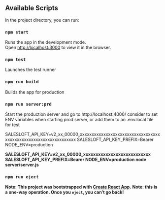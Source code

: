 ## Available Scripts

In the project directory, you can run:

### `npm start`

Runs the app in the development mode.<br />
Open [http://localhost:3000](http://localhost:3000) to view it in the browser.

### `npm test`

Launches the test runner

### `npm run build`

Builds the app for production

### `npm run server:prd`

Start the production server and go to http://localhost:4000/
consider to set ENV variables when starting prod server, or add them to an .env.local file for test

SALESLOFT_API_KEY=v2_xx_00000_xxxxxxxxxxxxxxxxxxxxxxxxxxxxxxxxxxxxxxxxxxxxxxxxxxxxxxxxxxxxxxxx
SALESLOFT_API_KEY_PREFIX=Bearer
NODE_ENV=production

**SALESLOFT_API_KEY=v2_xx_00000_xxxxxxxxxxxxxxxxxxxxxxxxxxx SALESLOFT_API_KEY_PREFIX=Bearer NODE_ENV=production node server/server.js**


### `npm run eject`

**Note: This project was bootstrapped with [Create React App](https://github.com/facebook/create-react-app).**
**Note: this is a one-way operation. Once you `eject`, you can’t go back!**

